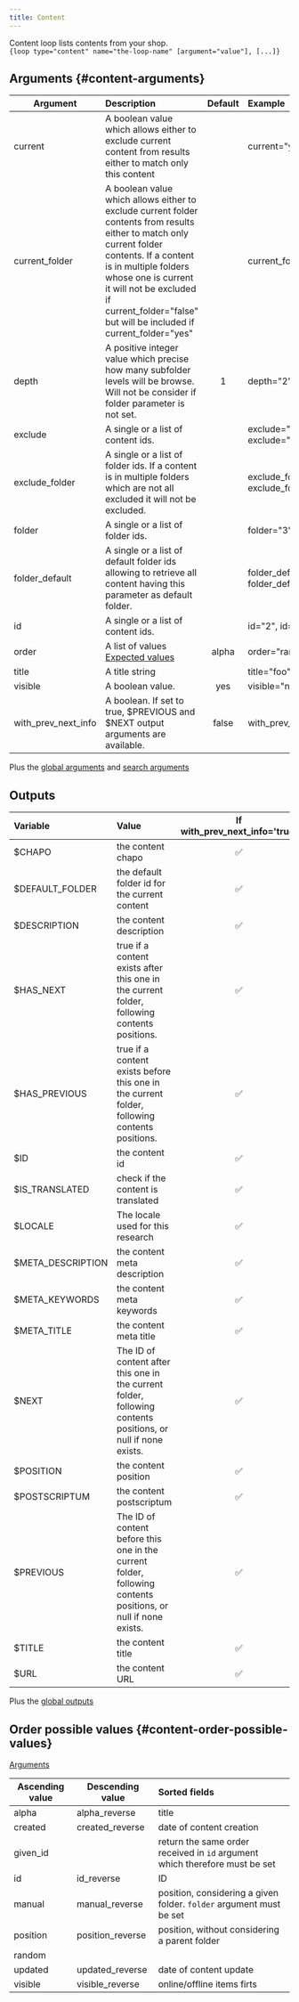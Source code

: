 ```yaml
---
title: Content
---
```


Content loop lists contents from your shop.  
`{loop type="content" name="the-loop-name" [argument="value"], [...]}`

## Arguments {#content-arguments}

| Argument | Description | Default | Example |
| ------------- |:-------------| :-------------: | :-------------|
| current      | A boolean value which allows either to exclude current content from results either to match only this content  | |  current="yes" |
| current_folder      | A boolean value which allows either to exclude current folder contents from results either to match only current folder contents. If a content is in multiple folders whose one is current it will not be excluded if current_folder="false" but will be included if current_folder="yes"  | |   current_folder="yes" |
| depth      | A positive integer value which precise how many subfolder levels will be browse. Will not be consider if folder parameter is not set.  | 1 |   depth="2" |
| exclude      | A single or a list of content ids.  |  |   exclude="2", exclude="1,4,7" |
| exclude_folder      | A single or a list of folder ids. If a content is in multiple folders which are not all excluded it will not be excluded.  |  |   exclude_folder="2", exclude_folder="1,4,7" |
| folder      | A single or a list of folder ids.  |  |   folder="3", folder="2,5,8" |
| folder_default      | A single or a list of default folder ids allowing to retrieve all content having this parameter as default folder.  |  |   folder_default="2", folder_default="1,4,7" |
| id      | A single or a list of content ids.  |  |  id="2", id="1,4,7" |
| order       | A list of values <br/> [Expected values](#content-order-possible-values) | alpha | order="random" |
| title       | A title string |  | title="foo" |
| visible       | A boolean value. | yes | visible="no" |
| with_prev_next_info       | A boolean. If set to true, $PREVIOUS and $NEXT output arguments are available. | false | with_prev_next_info="yes" |

Plus the [global arguments](./global_arguments) and [search arguments](./search_arguments)

## Outputs

| Variable                                                                      | Value                                                                                                          | If with_prev_next_info='true' | If with_prev_next_info='false' |
| :---------------------------------------------------------------------------  | :------------------------------------------------------------------------------------------------------------- | :---------------------------: | :----------------------------: |
| $CHAPO                                                                        | the content chapo                                                                                              | ✅                             | ✅                             |
| $DEFAULT_FOLDER                                                               | the default folder id for the current content                                                                  | ✅                             | ✅                             |
| $DESCRIPTION                                                                  | the content description                                                                                        | ✅                             | ✅                             |
| $HAS_NEXT                                                                     | true if a content exists after this one in the current folder, following contents positions.                   | ✅                             | 🚫                             |
| $HAS_PREVIOUS                                                                 | true if a content exists before this one in the current folder, following contents positions.                  | ✅                             | 🚫                             |
| $ID                                                                           | the content id                                                                                                 | ✅                             | ✅                             |
| $IS_TRANSLATED                                                                | check if the content is translated                                                                             | ✅                             | ✅                             |
| $LOCALE                                                                       | The locale used for this research                                                                              | ✅                             | ✅                             |
| $META_DESCRIPTION                                                             | the content meta description                                                                                   | ✅                             | ✅                             |
| $META_KEYWORDS                                                                | the content meta keywords                                                                                      | ✅                             | ✅                             |
| $META_TITLE                                                                   | the content meta title                                                                                         | ✅                             | ✅                             |
| $NEXT                                                                         | The ID of content after this one in the current folder, following contents positions, or null if none exists.  | ✅                             | 🚫                             |
| $POSITION                                                                     | the content position                                                                                           | ✅                             | ✅                             |
| $POSTSCRIPTUM                                                                 | the content postscriptum                                                                                       | ✅                             | ✅                             |
| $PREVIOUS                                                                     | The ID of content before this one in the current folder, following contents positions, or null if none exists. | ✅                             | 🚫                             |
| $TITLE                                                                        | the content title                                                                                              | ✅                             | ✅                             |
| $URL                                                                          | the content URL                                                                                                | ✅                             | ✅                             |

Plus the [global outputs](./global_outputs)

## Order possible values {#content-order-possible-values}

[Arguments](#content-arguments)

| Ascending value      | Descending value  | Sorted fields |
|----------------------|-------------------|:----------------------------------------------------------------------------|
| alpha                | alpha_reverse     | title                                                                       |
| created              | created_reverse   | date of content creation                                                    |
| given_id             |                   | return the same order received in `id` argument which therefore must be set |
| id                   | id_reverse        | ID                                                                          |
| manual               | manual_reverse    | position, considering a given folder. `folder` argument must be set         |
| position             | position_reverse  | position, without considering a parent folder                               |
| random               |                   |                                                                             |
| updated              | updated_reverse   | date of content update                                                      |
| visible              | visible_reverse   | online/offline items firts                                                  |

